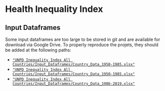 # Health Inequality Index

## Input Dataframes

Some input dataframes are too large to be stored in git and are available for download via Google Drive. To properly reproduce the projets, they should be added at the following paths:

- [`"UNPD Inequality Index All Countries/Input_Dataframes/Country_Data_1950-1985.xlsx"`]([drivelink1](https://docs.google.com/spreadsheets/d/1ZwCYy6AKnGAjSgxOU7y5GtQa7wER5Qwt/edit?usp=sharing&ouid=104802165490528333494&rtpof=true&sd=true))
- [`"UNPD Inequality Index All Countries/Input_Dataframes/Country_Data_1950-1985.xlsx"`]()
- [`"UNPD Inequality Index All Countries/Input_Dataframes/Country_Data_1986-2019.xlsx"`](drivelink2)

